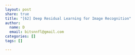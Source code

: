 ```yaml
---
layout: post
share: true
title: "[62] Deep Residual Learning for Image Recognition"
author:
  name: D
  email: bitsnnfl@gmail.com
categories: []
tags: []

---
```

